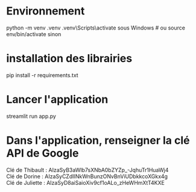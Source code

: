 # Environnement
python -m venv .venv
.venv\Scripts\activate sous Windows # ou source env/bin/activate sinon

# installation des librairies
pip install -r requirements.txt
<!-- pip install google-generativeai==0.4.0 -->

<!-- Configurez votre clé API Google AI dans une variable d'environnement :
export GOOGLE_API_KEY="votre_clé_api"
export GOOGLE_API_KEY="AIzaSyB3aWlb7sXNbA0bZYZp_-JqhuTr1HuaWj4" -->

# Lancer l'application
streamlit run app.py

# Dans l'application, renseigner la clé API de Google
Clé de Thibault : AIzaSyB3aWlb7sXNbA0bZYZp_-JqhuTr1HuaWj4  
Clé de Dorine : AIzaSyCZdIINkWnBunzONvBnViUDbkkcoXGkx4g  
Clé de Juliette : AIzaSyD8aiSaioXiv9cf1oALo_zHeWHmXtT4KXE  
